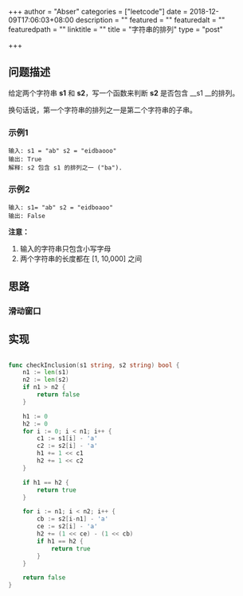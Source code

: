 +++
author = "Abser"
categories = ["leetcode"]
date = 2018-12-09T17:06:03+08:00
description = ""
featured = ""
featuredalt = ""
featuredpath = ""
linktitle = ""
title = "字符串的排列"
type = "post"

+++

## 问题描述

给定两个字符串 __s1__ 和 __s2__，写一个函数来判断 __s2__ 是否包含 __s1 __的排列。

换句话说，第一个字符串的排列之一是第二个字符串的子串。

### __示例1__
```
输入: s1 = "ab" s2 = "eidbaooo"
输出: True
解释: s2 包含 s1 的排列之一 ("ba").
```

### __示例2__
```
输入: s1= "ab" s2 = "eidboaoo"
输出: False
```


__注意：__

1. 输入的字符串只包含小写字母
2. 两个字符串的长度都在 [1, 10,000] 之间


## 思路
### 滑动窗口
## 实现
```go

func checkInclusion(s1 string, s2 string) bool {
	n1 := len(s1)
	n2 := len(s2)
	if n1 > n2 {
		return false
	}

	h1 := 0
	h2 := 0
	for i := 0; i < n1; i++ {
		c1 := s1[i] - 'a'
		c2 := s2[i] - 'a'
		h1 += 1 << c1
		h2 += 1 << c2
	}

	if h1 == h2 {
		return true
	}

	for i := n1; i < n2; i++ {
		cb := s2[i-n1] - 'a'
		ce := s2[i] - 'a'
		h2 += (1 << ce) - (1 << cb)
		if h1 == h2 {
			return true
		}
	}

	return false
}

```
### 

